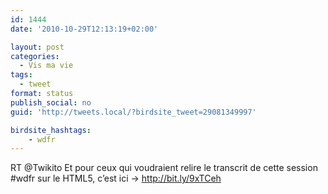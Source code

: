 ```yaml
---
id: 1444
date: '2010-10-29T12:13:19+02:00'

layout: post
categories:
  - Vis ma vie
tags:
  - tweet
format: status
publish_social: no
guid: 'http://tweets.local/?birdsite_tweet=29081349997'

birdsite_hashtags:
    - wdfr
---
```


RT @Twikito Et pour ceux qui voudraient relire le transcrit de cette session #wdfr sur le HTML5, c’est ici -&gt; http://bit.ly/9xTCeh
